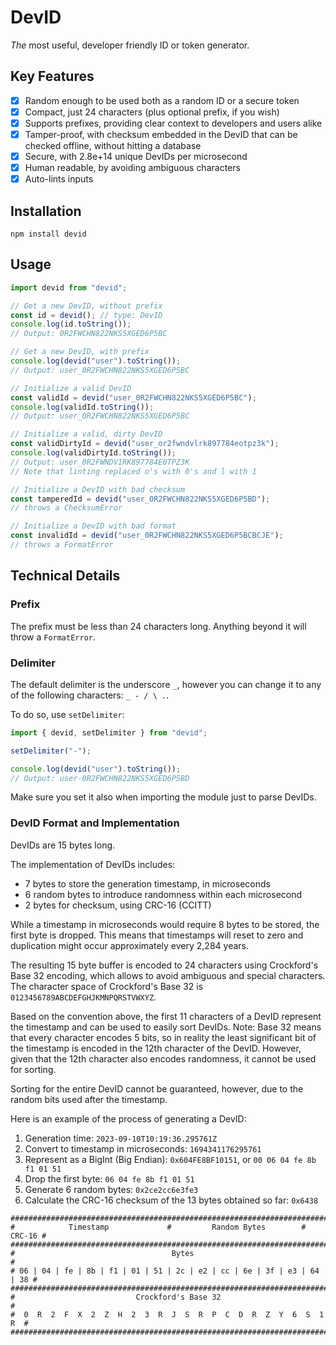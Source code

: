 # DevID

*The* most useful, developer friendly ID or token generator.

## Key Features

- [x] Random enough to be used both as a random ID or a secure token
- [x] Compact, just 24 characters (plus optional prefix, if you wish)
- [x] Supports prefixes, providing clear context to developers and users alike
- [x] Tamper-proof, with checksum embedded in the DevID that can be checked offline, without hitting a database
- [x] Secure, with 2.8e+14 unique DevIDs per microsecond
- [x] Human readable, by avoiding ambiguous characters
- [x] Auto-lints inputs

## Installation
```
npm install devid
```
## Usage
```typescript
import devid from "devid";

// Get a new DevID, without prefix
const id = devid(); // type: DevID
console.log(id.toString());
// Output: 0R2FWCHN822NKS5XGED6P5BC

// Get a new DevID, with prefix
console.log(devid("user").toString());
// Output: user_0R2FWCHN822NKS5XGED6P5BC

// Initialize a valid DevID
const validId = devid("user_0R2FWCHN822NKS5XGED6P5BC");
console.log(validId.toString());
// Output: user_0R2FWCHN822NKS5XGED6P5BC

// Initialize a valid, dirty DevID
const validDirtyId = devid("user_or2fwndvlrk897784eotpz3k");
console.log(validDirtyId.toString());
// Output: user_0R2FWNDV1RK897784E0TPZ3K
// Note that linting replaced o's with 0's and l with 1

// Initialize a DevID with bad checksum
const tamperedId = devid("user_0R2FWCHN822NKS5XGED6P5BD");
// throws a ChecksumError

// Initialize a DevID with bad format
const invalidId = devid("user_0R2FWCHN822NKS5XGED6P5BCBCJE");
// throws a FormatError
```
## Technical Details
### Prefix
The prefix must be less than 24 characters long. Anything beyond it will throw a `FormatError`.
### Delimiter
The default delimiter is the underscore `_`, however you can change it to any of the following characters: `_ - / \ .`.

To do so, use `setDelimiter`:
```typescript
import { devid, setDelimiter } from "devid";

setDelimiter("-");

console.log(devid("user").toString());
// Output: user-0R2FWCHN822NKS5XGED6P5BD
```

Make sure you set it also when importing the module just to parse DevIDs.

### DevID Format and Implementation
DevIDs are 15 bytes long.

The implementation of DevIDs includes:
- 7 bytes to store the generation timestamp, in microseconds
- 6 random bytes to introduce randomness within each microsecond
- 2 bytes for checksum, using CRC-16 (CCITT)

While a timestamp in microseconds would require 8 bytes to be stored, the first byte is dropped. This means that timestamps will reset to zero and duplication might occur approximately every 2,284 years.

The resulting 15 byte buffer is encoded to 24 characters using Crockford's Base 32 encoding, which allows to avoid ambiguous and special characters. The character space of Crockford's Base 32 is `0123456789ABCDEFGHJKMNPQRSTVWXYZ`.

Based on the convention above, the first 11 characters of a DevID represent the timestamp and can be used to easily sort DevIDs.
Note: Base 32 means that every character encodes 5 bits, so in reality the least significant bit of the timestamp is encoded in the 12th character of the DevID. However, given that the 12th character also encodes randomness, it cannot be used for sorting.

Sorting for the entire DevID cannot be guaranteed, however, due to the random bits used after the timestamp.

Here is an example of the process of generating a DevID:
1. Generation time: `2023-09-10T10:19:36.295761Z`
2. Convert to timestamp in microseconds: `1694341176295761`
3. Represent as a BigInt (Big Endian): `0x604FE8BF10151`, or `00 06 04 fe 8b f1 01 51`
4. Drop the first byte: `06 04 fe 8b f1 01 51`
5. Generate 6 random bytes: `0x2ce2cc6e3fe3`
6. Calculate the CRC-16 checksum of the 13 bytes obtained so far: `0x6438`

```
############################################################################
#            Timestamp             #         Random Bytes        #  CRC-16 #
############################################################################
#                                   Bytes                                  #
# 06 | 04 | fe | 8b | f1 | 01 | 51 | 2c | e2 | cc | 6e | 3f | e3 | 64 | 38 #
############################################################################
#                           Crockford's Base 32                            #
#  0  R  2  F  X  2  Z  H  2  3  R  J  S  R  P  C  D  R  Z  Y  6  S  1  R  #
############################################################################
```